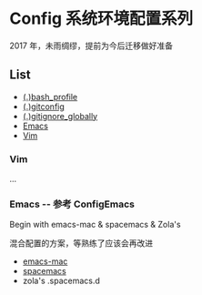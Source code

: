 # Config 系统环境配置系列
2017 年，未雨绸缪，提前为今后迁移做好准备


## List

* [(.)bash_profile](#bash_profile)
* [(.)gitconfig](#gitconfig)
* [(.)gitignore_globally](#gitignore_globally)
* [Emacs](#emacs)
* [Vim](#vim)



<h3 id='vim'>Vim</h3>

...


<h3 id="emacs">Emacs -- 参考 ConfigEmacs</h3>

<p>Begin with emacs-mac & spacemacs & Zola's</p>
<p>混合配置的方案，等熟练了应该会再改进</p>
<ul>
  <li><a href="https://github.com/railwaycat/homebrew-emacsmacport" target="_blank" rel="noopener noreferrer">emacs-mac</a></li>
  <li><a href="https://github.com/syl20bnr/spacemacs" target="_blank" rel="noopener noreferrer">spacemacs</a></li>
  <li>zola's .spacemacs.d</li>
</ul>
